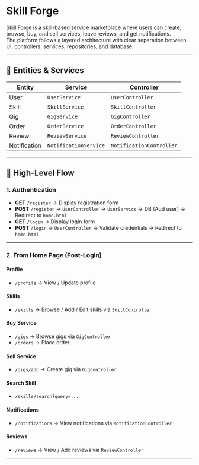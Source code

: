 # Skill Forge

Skill Forge is a skill-based service marketplace where users can create, browse, buy, and sell services, leave reviews, and get notifications.  
The platform follows a layered architecture with clear separation between UI, controllers, services, repositories, and database.

---

## 📌 Entities & Services

| **Entity**     | **Service**              | **Controller**               |
|----------------|--------------------------|-------------------------------|
| User           | `UserService`            | `UserController`              |
| Skill          | `SkillService`           | `SkillController`             |
| Gig            | `GigService`             | `GigController`               |
| Order          | `OrderService`           | `OrderController`             |
| Review         | `ReviewService`          | `ReviewController`            |
| Notification   | `NotificationService`    | `NotificationController`      |

---

## 🔄 High-Level Flow

### **1. Authentication**
- **GET** `/register` → Display registration form  
- **POST** `/register` → `UserController` → `UserService` → DB (Add user) → Redirect to `home.html`
- **GET** `/login` → Display login form  
- **POST** `/login` → `UserController` → Validate credentials → Redirect to `home.html`

---

### **2. From Home Page (Post-Login)**

#### **Profile**
- `/profile` → View / Update profile

#### **Skills**
- `/skills` → Browse / Add / Edit skills via `SkillController`

#### **Buy Service**
- `/gigs` → Browse gigs via `GigController`
- `/orders` → Place order

#### **Sell Service**
- `/gigs/add` → Create gig via `GigController`

#### **Search Skill**
- `/skills/search?query=...`

#### **Notifications**
- `/notifications` → View notifications via `NotificationController`

#### **Reviews**
- `/reviews` → View / Add reviews via `ReviewController`

---
